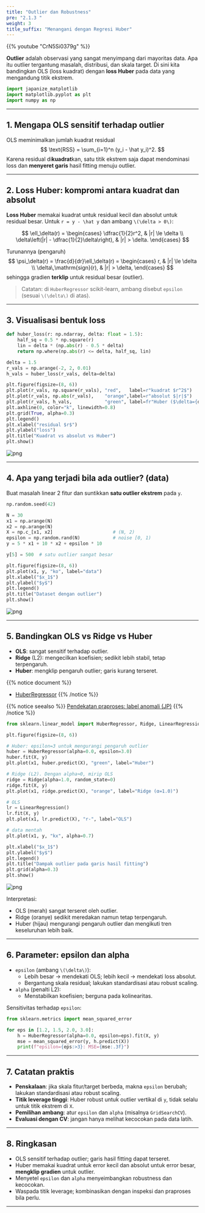 ```yaml
---
title: "Outlier dan Robustness"
pre: "2.1.3 "
weight: 3
title_suffix: "Menangani dengan Regresi Huber"
---
```


{{% youtube "CrN5Si0379g" %}}


<div class="pagetop-box">
  <p><b>Outlier</b> adalah observasi yang sangat menyimpang dari mayoritas data. Apa itu outlier tergantung masalah, distribusi, dan skala target. Di sini kita bandingkan OLS (loss kuadrat) dengan <b>loss Huber</b> pada data yang mengandung titik ekstrem.</p>
  </div>

```python
import japanize_matplotlib
import matplotlib.pyplot as plt
import numpy as np
```

---

## 1. Mengapa OLS sensitif terhadap outlier

OLS meminimalkan jumlah kuadrat residual
$$
\text{RSS} = \sum_{i=1}^n (y_i - \hat y_i)^2.
$$
Karena residual di<b>kuadrat</b>kan, satu titik ekstrem saja dapat mendominasi loss dan <b>menyeret garis</b> hasil fitting menuju outlier.

---

## 2. Loss Huber: kompromi antara kuadrat dan absolut

<b>Loss Huber</b> memakai kuadrat untuk residual kecil dan absolut untuk residual besar. Untuk <code>r = y - \hat y</code> dan ambang <code>\\(\delta > 0\\)</code>:

$$
\ell_\delta(r) = \begin{cases}
\dfrac{1}{2}r^2, & |r| \le \delta \\
\delta\left(|r| - \dfrac{1}{2}\delta\right), & |r| > \delta.
\end{cases}
$$

Turunannya (pengaruh)
$$
\psi_\delta(r) = \frac{d}{dr}\ell_\delta(r) = \begin{cases}
r, & |r| \le \delta \\
\delta\,\mathrm{sign}(r), & |r| > \delta,
\end{cases}
$$
sehingga gradien <b>terklip</b> untuk residual besar (outlier).

> Catatan: di <code>HuberRegressor</code> scikit-learn, ambang disebut <code>epsilon</code> (sesuai <code>\\(\delta\\)</code> di atas).

---

## 3. Visualisasi bentuk loss

```python
def huber_loss(r: np.ndarray, delta: float = 1.5):
    half_sq = 0.5 * np.square(r)
    lin = delta * (np.abs(r) - 0.5 * delta)
    return np.where(np.abs(r) <= delta, half_sq, lin)

delta = 1.5
r_vals = np.arange(-2, 2, 0.01)
h_vals = huber_loss(r_vals, delta=delta)

plt.figure(figsize=(8, 6))
plt.plot(r_vals, np.square(r_vals), "red",   label=r"kuadrat $r^2$")
plt.plot(r_vals, np.abs(r_vals),    "orange",label=r"absolut $|r|$")
plt.plot(r_vals, h_vals,            "green", label=fr"Huber ($\delta={delta}$)")
plt.axhline(0, color="k", linewidth=0.8)
plt.grid(True, alpha=0.3)
plt.legend()
plt.xlabel("residual $r$")
plt.ylabel("loss")
plt.title("Kuadrat vs absolut vs Huber")
plt.show()
```

![png](/images/basic/regression/03_Robust_Regression_files/03_Robust_Regression_5_0.png)

---

## 4. Apa yang terjadi bila ada outlier? (data)

Buat masalah linear 2 fitur dan suntikkan <b>satu outlier ekstrem</b> pada <code>y</code>.

```python
np.random.seed(42)

N = 30
x1 = np.arange(N)
x2 = np.arange(N)
X = np.c_[x1, x2]                      # (N, 2)
epsilon = np.random.rand(N)            # noise [0, 1)
y = 5 * x1 + 10 * x2 + epsilon * 10

y[5] = 500  # satu outlier sangat besar

plt.figure(figsize=(8, 6))
plt.plot(x1, y, "ko", label="data")
plt.xlabel("$x_1$")
plt.ylabel("$y$")
plt.legend()
plt.title("Dataset dengan outlier")
plt.show()
```

![png](/images/basic/regression/03_Robust_Regression_files/03_Robust_Regression_7_0.png)

---

## 5. Bandingkan OLS vs Ridge vs Huber

- <b>OLS</b>: sangat sensitif terhadap outlier.  
- <b>Ridge</b> (L2): mengecilkan koefisien; sedikit lebih stabil, tetap terpengaruh.  
- <b>Huber</b>: mengklip pengaruh outlier; garis kurang terseret.

{{% notice document %}}
- [HuberRegressor](https://scikit-learn.org/stable/modules/generated/sklearn.linear_model.HuberRegressor.html)
{{% /notice %}}

{{% notice seealso %}}
[Pendekatan praproses: label anomali (JP)](https://k-dm.work/ja/prep/numerical/add_label_to_anomaly/)
{{% /notice %}}

```python
from sklearn.linear_model import HuberRegressor, Ridge, LinearRegression

plt.figure(figsize=(8, 6))

# Huber: epsilon=3 untuk mengurangi pengaruh outlier
huber = HuberRegressor(alpha=0.0, epsilon=3.0)
huber.fit(X, y)
plt.plot(x1, huber.predict(X), "green", label="Huber")

# Ridge (L2). Dengan alpha≈0, mirip OLS
ridge = Ridge(alpha=1.0, random_state=0)
ridge.fit(X, y)
plt.plot(x1, ridge.predict(X), "orange", label="Ridge (α=1.0)")

# OLS
lr = LinearRegression()
lr.fit(X, y)
plt.plot(x1, lr.predict(X), "r-", label="OLS")

# data mentah
plt.plot(x1, y, "kx", alpha=0.7)

plt.xlabel("$x_1$")
plt.ylabel("$y$")
plt.legend()
plt.title("Dampak outlier pada garis hasil fitting")
plt.grid(alpha=0.3)
plt.show()
```

![png](/images/basic/regression/03_Robust_Regression_files/03_Robust_Regression_9_0.png)

Interpretasi:
- OLS (merah) sangat terseret oleh outlier.
- Ridge (oranye) sedikit meredakan namun tetap terpengaruh.
- Huber (hijau) mengurangi pengaruh outlier dan mengikuti tren keseluruhan lebih baik.

---

## 6. Parameter: epsilon dan alpha

- <code>epsilon</code> (ambang <code>\\(\delta\\)</code>):
  - Lebih besar → mendekati OLS; lebih kecil → mendekati loss absolut.
  - Bergantung skala residual; lakukan standardisasi atau robust scaling.
- <code>alpha</code> (penalti L2):
  - Menstabilkan koefisien; berguna pada kolinearitas.

Sensitivitas terhadap <code>epsilon</code>:

```python
from sklearn.metrics import mean_squared_error

for eps in [1.2, 1.5, 2.0, 3.0]:
    h = HuberRegressor(alpha=0.0, epsilon=eps).fit(X, y)
    mse = mean_squared_error(y, h.predict(X))
    print(f"epsilon={eps:>3}: MSE={mse:.3f}")
```

---

## 7. Catatan praktis

- <b>Penskalaan</b>: jika skala fitur/target berbeda, makna <code>epsilon</code> berubah; lakukan standardisasi atau robust scaling.
- <b>Titik leverage tinggi</b>: Huber robust untuk outlier vertikal di <code>y</code>, tidak selalu untuk titik ekstrem di <code>X</code>.
- <b>Pemilihan ambang</b>: atur <code>epsilon</code> dan <code>alpha</code> (misalnya <code>GridSearchCV</code>).
- <b>Evaluasi dengan CV</b>: jangan hanya melihat kecocokan pada data latih.

---

## 8. Ringkasan

- OLS sensitif terhadap outlier; garis hasil fitting dapat terseret.
- Huber memakai kuadrat untuk error kecil dan absolut untuk error besar, <b>mengklip gradien</b> untuk outlier.
- Menyetel <code>epsilon</code> dan <code>alpha</code> menyeimbangkan robustness dan kecocokan.
- Waspada titik leverage; kombinasikan dengan inspeksi dan praproses bila perlu.

---

